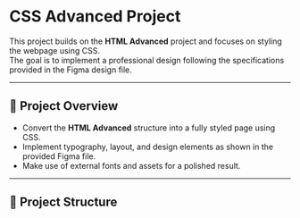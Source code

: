 # CSS Advanced Project

This project builds on the **HTML Advanced** project and focuses on styling the webpage using CSS.  
The goal is to implement a professional design following the specifications provided in the Figma design file.

---

## 🎨 Project Overview

- Convert the **HTML Advanced** structure into a fully styled page using CSS.
- Implement typography, layout, and design elements as shown in the provided Figma file.
- Make use of external fonts and assets for a polished result.

---

## 📂 Project Structure


